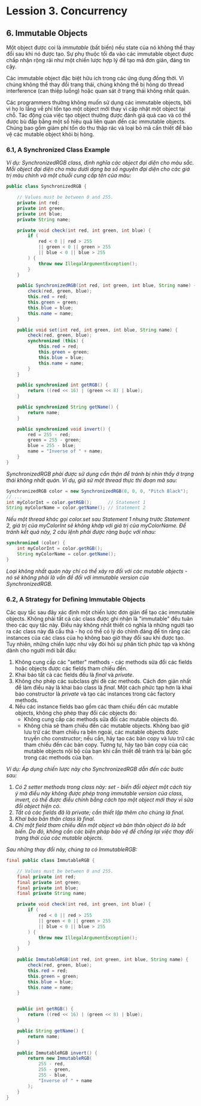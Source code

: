 # Lession 3. Concurrency

## 6. Immutable Objects

Một object được coi là *immutable* (bất biến) nếu state của nó không thể thay đổi sau khi nó được tạo. Sự phụ thuộc tối đa vào các immutable object được chấp nhận rộng rãi như một chiến lược hợp lý để tạo mã đơn giản, đáng tin cậy.

Các immutable object đặc biệt hữu ích trong các ứng dụng đồng thời. Vì chúng không thể thay đổi trạng thái, chúng không thể bị hỏng do thread interference (can thiệp luồng) hoặc quan sát ở trạng thái không nhất quán.

Các programmers thường không muốn sử dụng các immutable objects, bởi vì họ lo lắng về phí tổn tạo một object mới thay vì cập nhật một object tại chỗ. Tác động của việc tạo object thường được đánh giá quá cao và có thể được bù đắp bằng một số hiệu quả liên quan đến các immutable objects. Chúng bao gồm giảm phí tổn do thu thập rác và loại bỏ mã cần thiết để bảo vệ các mutable object khỏi bị hỏng.


### 6.1, A Synchronized Class Example

*Ví dụ: SynchronizedRGB class, định nghĩa các object đại diện cho màu sắc. Mỗi object đại diện cho màu dưới dạng ba số nguyên đại diện cho các giá trị màu chính và một chuỗi cung cấp tên của màu:*

```java
public class SynchronizedRGB {

    // Values must be between 0 and 255.
    private int red;
    private int green;
    private int blue;
    private String name;

    private void check(int red, int green, int blue) {
        if (
            red < 0 || red > 255
            || green < 0 || green > 255
            || blue < 0 || blue > 255
        ) {
            throw new IllegalArgumentException();
        }
    }

    public SynchronizedRGB(int red, int green, int blue, String name) {
        check(red, green, blue);
        this.red = red;
        this.green = green;
        this.blue = blue;
        this.name = name;
    }

    public void set(int red, int green, int blue, String name) {
        check(red, green, blue);
        synchronized (this) {
            this.red = red;
            this.green = green;
            this.blue = blue;
            this.name = name;
        }
    }

    public synchronized int getRGB() {
        return ((red << 16) | (green << 8) | blue);
    }

    public synchronized String getName() {
        return name;
    }

    public synchronized void invert() {
        red = 255 - red;
        green = 255 - green;
        blue = 255 - blue;
        name = "Inverse of " + name;
    }
}
```

*SynchronizedRGB phải được sử dụng cẩn thận để tránh bị nhìn thấy ở trạng thái không nhất quán. Ví dụ, giả sử một thread thực thi đoạn mã sau:*

```java
SynchronizedRGB color = new SynchronizedRGB(0, 0, 0, "Pitch Black");
// ...
int myColorInt = color.getRGB();      // Statement 1
String myColorName = color.getName(); // Statement 2
```

*Nếu một thread khác gọi color.set sau Statement 1 nhưng trước Statement 2, giá trị của myColorInt sẽ không khớp với giá trị của myColorName. Để tránh kết quả này, 2 câu lệnh phải được ràng buộc với nhau:*

```java
synchronized (color) {
    int myColorInt = color.getRGB();
    String myColorName = color.getName();
} 
```

*Loại không nhất quán này chỉ có thể xảy ra đối với các mutable objects - nó sẽ không phải là vấn đề đối với immutable version của SynchronizedRGB.*


### 6.2, A Strategy for Defining Immutable Objects

Các quy tắc sau đây xác định một chiến lược đơn giản để tạo các immutable objects. Không phải tất cả các class được ghi nhận là "immutable" đều tuân theo các quy tắc này. Điều này không nhất thiết có nghĩa là những người tạo ra các class này đã cẩu thả - họ có thể có lý do chính đáng để tin rằng các instances của các class của họ không bao giờ thay đổi sau khi được tạo. Tuy nhiên, những chiến lược như vậy đòi hỏi sự phân tích phức tạp và không dành cho người mới bắt đầu:

1. Không cung cấp các "setter" methods - các methods sửa đổi các fields hoặc objects được các fields tham chiếu đến.  
2. Khai báo tất cả các fields đều là *final* và *private*.  
3. Không cho phép các subclass ghi đè các methods. Cách đơn giản nhất để làm điều này là khai báo class là *final*. Một cách phức tạp hơn là khai báo constructor là *private* và tạo các instances trong các factory methods.  
4. Nếu các instance fields bao gồm các tham chiếu đến các mutable objects, không cho phép thay đổi các objects đó:  
    - Không cung cấp các methods sửa đổi các mutable objects đó.  
    - Không chia sẻ tham chiếu đến các mutable objects. Không bao giờ lưu trữ các tham chiếu ra bên ngoài, các mutable objects được truyền cho constructor; nếu cần, hãy tạo các bản copy và lưu trữ các tham chiếu đến các bản copy. Tương tự, hãy tạo bản copy của các mutable objects nội bộ của bạn khi cần thiết để tránh trả lại bản gốc trong các methods của bạn.  

*Ví dụ: Áp dụng chiến lược này cho SynchronizedRGB dẫn đến các bước sau:*

1. *Có 2 setter methods trong class này: set - biến đổi object một cách tùy ý mà điều này không được phép trong immutable version của class, invert, có thể được điều chỉnh bằng cách tạo một object mới thay vì sửa đổi object hiện có.*  
2. *Tất cả các fields đã là private; cần thiết lập thêm cho chúng là final.*  
3. *Khai báo bản thân class là final.*  
4. *Chỉ một field tham chiếu đến một object và bản thân object đó là bất biến. Do đó, không cần các biện pháp bảo vệ để chống lại việc thay đổi trạng thái của các mutable objects.*  

*Sau những thay đổi này, chúng ta có ImmutableRGB:*

```java
final public class ImmutableRGB {

    // Values must be between 0 and 255.
    final private int red;
    final private int green;
    final private int blue;
    final private String name;

    private void check(int red, int green, int blue) {
        if (
            red < 0 || red > 255
            || green < 0 || green > 255
            || blue < 0 || blue > 255
        ) {
            throw new IllegalArgumentException();
        }
    }

    public ImmutableRGB(int red, int green, int blue, String name) {
        check(red, green, blue);
        this.red = red;
        this.green = green;
        this.blue = blue;
        this.name = name;
    }


    public int getRGB() {
        return ((red << 16) | (green << 8) | blue);
    }

    public String getName() {
        return name;
    }

    public ImmutableRGB invert() {
        return new ImmutableRGB(
            255 - red, 
            255 - green, 
            255 - blue, 
            "Inverse of " + name
        );
    }
}
```